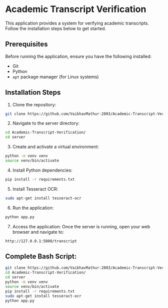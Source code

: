 # Academic Transcript Verification

This application provides a system for verifying academic transcripts. Follow the installation steps below to get started.

## Prerequisites

Before running the application, ensure you have the following installed:
- Git
- Python
- `apt` package manager (for Linux systems)

## Installation Steps

1. Clone the repository:
```bash
git clone https://github.com/VaibhavMathur-2003/Academic-Transcript-Verification.git
```

2. Navigate to the server directory:
```bash
cd Academic-Transcript-Verification/
cd server
```

3. Create and activate a virtual environment:
```bash
python -m venv venv
source venv/bin/activate
```

4. Install Python dependencies:
```bash
pip install -r requirements.txt
```

5. Install Tesseract OCR:
```bash
sudo apt-get install tesseract-ocr
```

6. Run the application:
```bash
python app.py
```

7. Access the application:
Once the server is running, open your web browser and navigate to:
```
http://127.0.0.1:5000/transcript
```

## Complete Bash Script:
```bash
git clone https://github.com/VaibhavMathur-2003/Academic-Transcript-Verification.git
cd Academic-Transcript-Verification/
cd server
python -m venv venv
source venv/bin/activate
pip install -r requirements.txt
sudo apt-get install tesseract-ocr
python app.py
```


